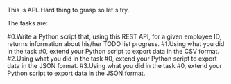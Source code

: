 This is API. Hard thing to grasp so let's try.

The tasks are:

#0.Write a Python script that, using this REST API, for a given employee ID, returns information about his/her TODO list progress.
#1.Using what you did in the task #0, extend your Python script to export data in the CSV format.
#2.Using what you did in the task #0, extend your Python script to export data in the JSON format.
#3.Using what you did in the task #0, extend your Python script to export data in the JSON format.
